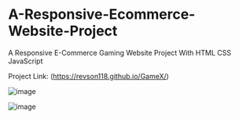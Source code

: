 # A-Responsive-Ecommerce-Website-Project
A Responsive E-Commerce Gaming Website Project With HTML CSS JavaScript

Project Link: (https://revson118.github.io/GameX/)

![image](https://github.com/user-attachments/assets/4fca32c3-0293-475d-b2e1-9531c9fcae0d)

![image](https://github.com/user-attachments/assets/04164637-1f43-47ec-9336-8670605380b9)

